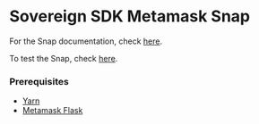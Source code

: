 # Sovereign SDK Metamask Snap

For the Snap documentation, check [here](./packages/snap/README.md).

To test the Snap, check [here](./packages/site/README.md).

### Prerequisites

- [Yarn](https://yarnpkg.com/)
- [Metamask Flask](https://metamask.io/flask/)
